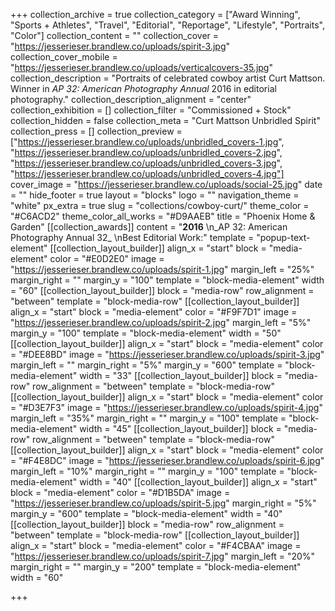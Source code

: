 +++
collection_archive = true
collection_category = ["Award Winning", "Sports + Athletes", "Travel", "Editorial", "Reportage", "Lifestyle", "Portraits", "Color"]
collection_content = ""
collection_cover = "https://jesserieser.brandlew.co/uploads/spirit-3.jpg"
collection_cover_mobile = "https://jesserieser.brandlew.co/uploads/verticalcovers-35.jpg"
collection_description = "Portraits of celebrated cowboy artist Curt Mattson. Winner in _AP 32: American Photography Annual_ 2016 in editorial photography."
collection_description_alignment = "center"
collection_exhibition = []
collection_filter = "Commissioned + Stock"
collection_hidden = false
collection_meta = "Curt Mattson Unbridled Spirit"
collection_press = []
collection_preview = ["https://jesserieser.brandlew.co/uploads/unbridled_covers-1.jpg", "https://jesserieser.brandlew.co/uploads/unbridled_covers-2.jpg", "https://jesserieser.brandlew.co/uploads/unbridled_covers-3.jpg", "https://jesserieser.brandlew.co/uploads/unbridled_covers-4.jpg"]
cover_image = "https://jesserieser.brandlew.co/uploads/social-25.jpg"
date = ""
hide_footer = true
layout = "blocks"
logo = ""
navigation_theme = "white"
px_extra = true
slug = "collections/cowboy-curt/"
theme_color = "#C6ACD2"
theme_color_all_works = "#D9AAEB"
title = "Phoenix Home & Garden"
[[collection_awards]]
content = "**2016**  \n_AP 32: American Photography Annual 32_  \nBest Editorial Work:"
template = "popup-text-element"
[[collection_layout_builder]]
align_x = "start"
block = "media-element"
color = "#E0D2E0"
image = "https://jesserieser.brandlew.co/uploads/spirit-1.jpg"
margin_left = "25%"
margin_right = ""
margin_y = "100"
template = "block-media-element"
width = "60"
[[collection_layout_builder]]
block = "media-row"
row_alignment = "between"
template = "block-media-row"
[[collection_layout_builder]]
align_x = "start"
block = "media-element"
color = "#F9F7D1"
image = "https://jesserieser.brandlew.co/uploads/spirit-2.jpg"
margin_left = "5%"
margin_y = "100"
template = "block-media-element"
width = "50"
[[collection_layout_builder]]
align_x = "start"
block = "media-element"
color = "#DEE8BD"
image = "https://jesserieser.brandlew.co/uploads/spirit-3.jpg"
margin_left = ""
margin_right = "5%"
margin_y = "600"
template = "block-media-element"
width = "33"
[[collection_layout_builder]]
block = "media-row"
row_alignment = "between"
template = "block-media-row"
[[collection_layout_builder]]
align_x = "start"
block = "media-element"
color = "#D3E7F3"
image = "https://jesserieser.brandlew.co/uploads/spirit-4.jpg"
margin_left = "35%"
margin_right = ""
margin_y = "100"
template = "block-media-element"
width = "45"
[[collection_layout_builder]]
block = "media-row"
row_alignment = "between"
template = "block-media-row"
[[collection_layout_builder]]
align_x = "start"
block = "media-element"
color = "#F4E8DC"
image = "https://jesserieser.brandlew.co/uploads/spirit-6.jpg"
margin_left = "10%"
margin_right = ""
margin_y = "100"
template = "block-media-element"
width = "40"
[[collection_layout_builder]]
align_x = "start"
block = "media-element"
color = "#D1B5DA"
image = "https://jesserieser.brandlew.co/uploads/spirit-5.jpg"
margin_right = "5%"
margin_y = "600"
template = "block-media-element"
width = "40"
[[collection_layout_builder]]
block = "media-row"
row_alignment = "between"
template = "block-media-row"
[[collection_layout_builder]]
align_x = "start"
block = "media-element"
color = "#F4CBAA"
image = "https://jesserieser.brandlew.co/uploads/spirit-7.jpg"
margin_left = "20%"
margin_right = ""
margin_y = "200"
template = "block-media-element"
width = "60"

+++
